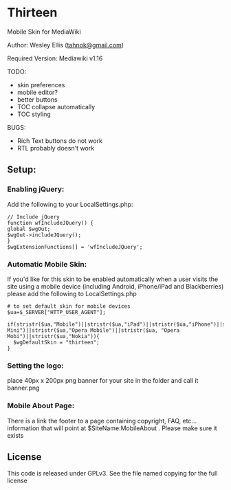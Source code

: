 # Thirteen #
Mobile Skin for MediaWiki

Author: Wesley Ellis (tahnok@gmail.com)

Required Version: Mediawiki v1.16

TODO:

* skin preferences
* mobile editor?
* better buttons
* TOC collapse automatically
* TOC styling

BUGS:

* Rich Text buttons do not work
* RTL probably doesn't work

## Setup: ##

### Enabling jQuery: ###
Add the following to your LocalSettings.php:

```
// Include jQuery
function wfIncludeJQuery() {
global $wgOut;
$wgOut->includeJQuery();
}
$wgExtensionFunctions[] = 'wfIncludeJQuery';
```

### Automatic Mobile Skin: ###
If you'd like for this skin to be enabled automatically when a user visits the site using a mobile device (including Android, iPhone/iPad and Blackberries) please add the following to LocalSettings.php

```
# to set default skin for mobile devices
$ua=$_SERVER["HTTP_USER_AGENT"];

if(stristr($ua,"Mobile")||stristr($ua,"iPad")||stristr($ua,"iPhone")||stristr($ua,"iPod")||stristr($ua,"BlackBerry")||stristr($ua,"Opera Mini")||stristr($ua,"Opera Mobile")||stristr($ua, "Opera Mobi")||stristr($ua,"Nokia")){
  $wgDefaultSkin = "thirteen";
}
```

### Setting the logo: ###
place 40px x 200px png banner for your site in the folder and call it banner.png

### Mobile About Page: ###
There is a link the footer to a page containing copyright, FAQ, etc... information that will point at $SiteName:MobileAbout . Please make sure it exists

## License ##

This code is released under GPLv3. See the file named copying for the full license
